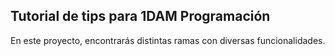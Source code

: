 ## Tutorial de tips para 1DAM Programación

En este proyecto, encontrarás distintas ramas con diversas funcionalidades.
